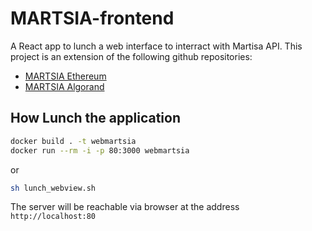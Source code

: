 # MARTSIA-frontend
A React app to lunch a web interface to interract with Martisa API.
This project is an extension of the following github repositories:
- [MARTSIA Ethereum](https://github.com/apwbs/MARTSIA-Ethereum)
- [MARTSIA Algorand](https://github.com/apwbs/MARTSIA-Algorand)

## How Lunch the application

```bash
docker build . -t webmartsia
docker run --rm -i -p 80:3000 webmartsia
```

or 

```bash
sh lunch_webview.sh
```

The server will be reachable via browser at the address `http://localhost:80`
